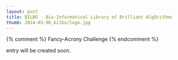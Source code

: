 ```yaml
---
layout: post
title: BILBO - Bio-Informatical Library of Brilliant AlgOrithms 
thumb: 2014-03-06_bilbo/logo.jpg
---
```


{% comment %}
Fancy-Acrony Challenge
{% endcomment %}

entry will be created soon. 
